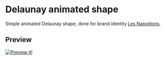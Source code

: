 # Delaunay animated shape

Simple animated Delaunay shape, done for brand identity [Les Napoélons](http://lesnapoleons.com/).

## Preview

[![Preview it!](https://github.com/mrgnou/lab/blob/master/src/canvas-delaunay/preview.jpg)](http://lab.cheron.works/canvas-delaunay/)